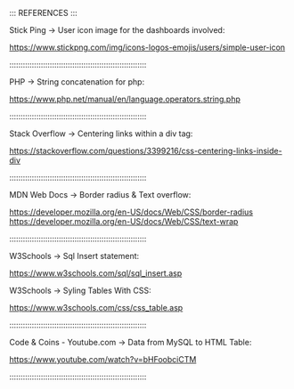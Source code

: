 ::: REFERENCES :::

Stick Ping -> User icon image for the dashboards involved:

https://www.stickpng.com/img/icons-logos-emojis/users/simple-user-icon

:::::::::::::::::::::::::::::::::::::::::::::::::::::::::::::

PHP -> String concatenation for php: 

https://www.php.net/manual/en/language.operators.string.php

:::::::::::::::::::::::::::::::::::::::::::::::::::::::::::::

Stack Overflow -> Centering links within a div tag:

https://stackoverflow.com/questions/3399216/css-centering-links-inside-div

:::::::::::::::::::::::::::::::::::::::::::::::::::::::::::::

MDN Web Docs -> Border radius & Text overflow:

https://developer.mozilla.org/en-US/docs/Web/CSS/border-radius
https://developer.mozilla.org/en-US/docs/Web/CSS/text-wrap

:::::::::::::::::::::::::::::::::::::::::::::::::::::::::::::

W3Schools -> Sql Insert statement:

https://www.w3schools.com/sql/sql_insert.asp


W3Schools -> Syling Tables With CSS:

https://www.w3schools.com/css/css_table.asp

:::::::::::::::::::::::::::::::::::::::::::::::::::::::::::::

Code & Coins - Youtube.com -> Data from MySQL to HTML Table:

https://www.youtube.com/watch?v=bHFoobciCTM

:::::::::::::::::::::::::::::::::::::::::::::::::::::::::::::

